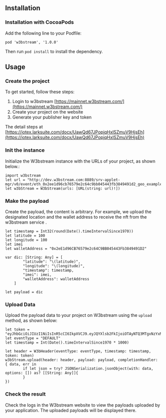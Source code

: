 ## Installation

### Installation with CocoaPods
Add the following line to your Podfile:
```
pod 'w3bstream', '1.0.0'
```
Then run  `pod install`  to install the dependency.

## Usage

### Create the project
To get started, follow these steps:
1. Login to w3bstream [https://mainnet.w3bstream.com/](https://mainnet.w3bstream.com/)
2. Create your project on the website
3. Generate your publisher key and token

The detail steps at [https://iotex.larksuite.com/docx/UawQd67JPopjqHxlSZmuV9HjsEh](https://iotex.larksuite.com/docx/UawQd67JPopjqHxlSZmuV9HjsEh) 

### Init the instance
Initialize the W3bstream instance with the URLs of your project, as shown below.:
```   
import w3bstream
let url = "http://dev.w3bstream.com:8889/srv-applet-mgr/v0/event/eth_0x2ee1d96cb76579e2c64c9bb045443fb3849491d2_geo_example_claim_nft"
let w3bStream = W3bStream(urls: [URL(string: url)!])
```

### Make the payload
Create the payload, the content is arbitrary. For example, we upload the designated location and the wallet address to receive the nft from the w3bstream service .
```   
let timestamp = Int32(round(Date().timeIntervalSince1970))
let latitude = 100
let longitude = 100
let imei
let walletAddress = "0x2eE1d96CB76579e2c64C9BB045443Fb3849491D2"
        
var dic: [String: Any] = [
        "latitude": "\(latitude)",
        "longitude": "\(longitude)",
        "timestamp": timestamp,
        "imei": imei,
        "walletAddress": walletAddress
    ]
        
let payload = dic
```   


### Upload Data
Upload the payload data to your project on W3bstream using the  `upload`  method, as shown below:

```
let token = "eyJhbGciOiJIUzI1NiIsInR5cCI6IkpXVCJ9.eyJQYXlsb2FkIjoiOTAyNTQ3MTgxNzYxMDI0NSIsImlzcyI6InczYnN0cmVhbSJ9.8uY4gGMBk4bJwyBsqTY3wGqMPnfSIggfw54k0ln6fwY"
let eventType = "DEFAULT"
let timestamp = Int(Date().timeIntervalSince1970 * 1000)

let header = W3bHeader(eventType: eventType, timestamp: timestamp, token: token)
w3bStream.upload(header: header, payload: payload, completionHandler: { data, err in
        if let json = try? JSONSerialization.jsonObject(with: data, options: []) as? [[String: Any]]{
        }
})
```
### Check the result
Check the logs in the W3bstream website to view the payloads uploaded by your application. The uploaded payloads will be displayed there.

